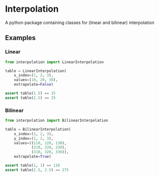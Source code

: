 # Interpolation

A python package containing classes for (linear and bilinear) interpolation

## Examples

### Linear

```python
from interpolation import LinearInterpolation

table = LinearInterpolation(
    x_index=(1, 2, 3),
    values=(10, 20, 30),
    extrapolate=False)

assert table(1.5) == 15
assert table(2.5) == 25

```

### Bilinear

```python
from interpolation import BilinearInterpolation

table = BilinearInterpolation(
    x_index=(1, 2, 3),
    y_index=(1, 2, 3),
    values=((110, 120, 130),
            (210, 220, 230),
            (310, 320, 330)),
    extrapolate=True)

assert table(1, 1) == 110
assert table(2.5, 2.5) == 275
```
